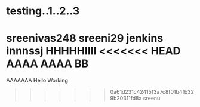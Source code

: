 # testing..1..2..3
sreenivas248
sreeni29
jenkins innnssj
HHHHHIIII
<<<<<<< HEAD
AAAA
AAAA
BB
=======
AAAAAAA
Hello Working
>>>>>>> 0a61d231c42415f3a7c8f01b4fb329b20311fd8a
sreenu

